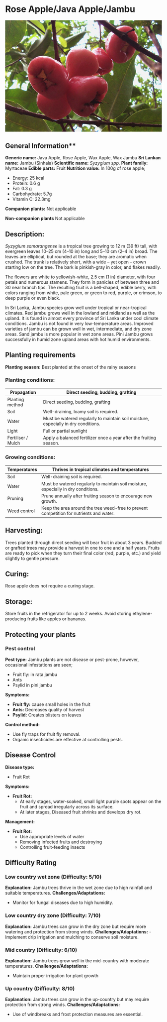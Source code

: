# Rose Apple/Java Apple/Jambu
![Rose-Apple_Java-Apple_Jambu.jpeg](../../assets/images/Rose-Apple_Java-Apple_Jambu.jpeg "Image - Hafiz Issadeen, Flickr")

## General Information**
**Generic name:** Java Apple, Rose Apple, Wax Apple, Wax Jambu
**Sri Lankan name:** Jambu (Sinhala)
**Scientific name:** _Syzygium spp._
**Plant family:** Myrtaceae
**Edible parts:** Fruit
**Nutrition value:** 
In 100g of rose apple;
- Energy: 25 kcal
- Protein: 0.6 g
- Fat: 0.3 g
- Carbohydrate: 5.7g
- Vitamin C: 22.3mg

**Companion plants:**
Not applicable

**Non-companion plants**
Not applicable

## Description:
_Syzygium samarangense_ is a tropical tree growing to 12 m (39 ft) tall, with evergreen leaves 10–25 cm (4–10 in) long and 5–10 cm (2–4 in) broad. The leaves are elliptical, but rounded at the base; they are aromatic when crushed. The trunk is relatively short, with a wide – yet open – crown starting low on the tree. The bark is pinkish-gray in color, and flakes readily.

The flowers are white to yellowish-white, 2.5 cm (1 in) diameter, with four petals and numerous stamens. They form in panicles of between three and 30 near branch tips. The resulting fruit is a bell-shaped, edible berry, with colors ranging from white, pale green, or green to red, purple, or crimson, to deep purple or even black. 

In Sri Lanka, Jambu species grow well under tropical or near-tropical climates. Red jambu grows well in the lowland and midland as well as the upland. It is found in almost every province of Sri Lanka under cool climate conditions. Jambu is not found in very low-temperature areas. Improved varieties of jambu can be grown well in wet, intermediate, and dry zone areas. Sand jambu is more popular in wet zone areas. Pini Jambu grows successfully in humid zone upland areas with hot humid environments.

## Planting requirements
**Planting season:** Best planted at the onset of the rainy seasons

### Planting conditions:
| Propagation | Direct seeding, budding, grafting |
|----|----|
| Planting method | Direct seeding, budding, grafting |
| Soil | Well-draining, loamy soil is required.|
| Water | Must be watered regularly to maintain soil moisture, especially in dry conditions. |
| Light | Full or partial sunlight |
| Fertiliser / Mulch | Apply a balanced fertilizer once a year after the fruiting season. |

### Growing conditions:
| Temperatures | Thrives in tropical climates and temperatures |
|----|----|
| Soil | Well-draining soil is required. |
| Water | Must be watered regularly to maintain soil moisture, especially in dry conditions. |
| Pruning | Prune annually after fruiting season to encourage new growth. |
| Weed control | Keep the area around the tree weed-free to prevent competition for nutrients and water. |

## Harvesting:
Trees planted through direct seeding will bear fruit in about 3 years. Budded or grafted trees may provide a harvest in one to one and a half years. Fruits are ready to pick when they turn their final color (red, purple, etc.) and yield slightly to gentle pressure.

## Curing:
Rose apple does not require a curing stage.

## Storage:
Store fruits in the refrigerator for up to 2 weeks. Avoid storing ethylene-producing fruits like apples or bananas.

## Protecting your plants
### Pest control
**Pest type:** 
Jambu plants are not disease or pest-prone, however, occasional infestations are seen;
- Fruit fly: in rata jambu
- Ants
- Psylid in pini jambu

**Symptoms:** 
- **Fruit fly:** cause small holes in the fruit
- **Ants:** Decreases quality of harvest
- **Psylid:** Creates blisters on leaves

**Control method:** 
- Use fly traps for fruit fly removal.
- Organic insecticides are effective at controlling pests. 

## Disease Control
**Disease type:** 
- Fruit Rot

**Symptoms:** 
- **Fruit Rot:**
  - At early stages, water-soaked, small light purple spots appear on the fruit and spread irregularly across its surface.
  - At later stages, Diseased fruit shrinks and develops dry rot.
  
**Management:** 
- **Fruit Rot:**
  - Use appropriate levels of water
  - Removing infected fruits and destroying
  - Controlling fruit-feeding insects

## Difficulty Rating

### Low country wet zone (Difficulty: 5/10)
**Explanation:** Jambu trees thrive in the wet zone due to high rainfall and suitable temperatures.
**Challenges/Adaptations:**
- Monitor for fungal diseases due to high humidity.

### Low country dry zone (Difficulty: 7/10)
**Explanation:** Jambu trees can grow in the dry zone but require more watering and protection from strong winds.
**Challenges/Adaptations:**
-Implement drip irrigation and mulching to conserve soil moisture.

### Mid country (Difficulty: 6/10)
**Explanation:** Jambu trees grow well in the mid-country with moderate temperatures.
**Challenges/Adaptations:**
- Maintain proper irrigation for plant growth
  
### Up country (Difficulty: 8/10)
**Explanation:** Jambu trees can grow in the up-country but may require protection from strong winds.
**Challenges/Adaptations:**
- Use of windbreaks and frost protection measures are essential.
